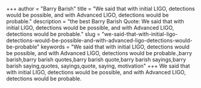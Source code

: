 +++
author = "Barry Barish"
title = "We said that with initial LIGO, detections would be possible, and with Advanced LIGO, detections would be probable."
description = "the best Barry Barish Quote: We said that with initial LIGO, detections would be possible, and with Advanced LIGO, detections would be probable."
slug = "we-said-that-with-initial-ligo-detections-would-be-possible-and-with-advanced-ligo-detections-would-be-probable"
keywords = "We said that with initial LIGO, detections would be possible, and with Advanced LIGO, detections would be probable.,barry barish,barry barish quotes,barry barish quote,barry barish sayings,barry barish saying,quotes, sayings,quote, saying, motivation"
+++
We said that with initial LIGO, detections would be possible, and with Advanced LIGO, detections would be probable.
